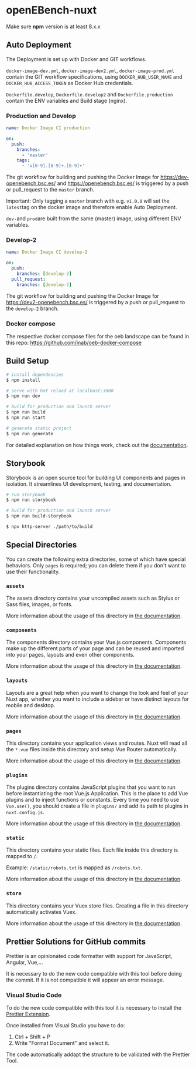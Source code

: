 # openEBench-nuxt

Make sure **npm** version is at least 8.x.x

## Auto Deployment

The Deployment is set up with Docker and GIT workflows.

`docker-image-dev.yml`, `docker-image-dev2.yml`, `docker-image-prod.yml` contain the GIT workflow specifications, using `DOCKER_HUB_USER_NAME` and `DOCKER_HUB_ACCESS_TOKEN` as Docker Hub credentials.

`Dockerfile.develop`, `Dockerfile.develop2` and `Dockerfile.production` contain the ENV variables and Build stage (nginx).

### Production and Develop

```yml
name: Docker Image CI production

on:
  push:
    branches:
      - 'master'
    tags:
      - 'v[0-9].[0-9]+.[0-9]+'
```

The git workflow for building and pushing the Docker Image for <https://dev-openebench.bsc.es/> and <https://openebench.bsc.es/> is triggered by a push or pull_request to the `master` branch.

Important: Only tagging a `master` branch with e.g. `v1.0.0` will set the `latest`tag on the docker image and therefore enable Auto Deployment.

`dev-`and `prod`are built from the same (master) image, using different ENV variables.

### Develop-2

```yml
name: Docker Image CI develop-2

on:
  push:
    branches: [develop-2]
  pull_request:
    branches: [develop-2]
```

The git workflow for building and pushing the Docker Image for <https://dev2-openebench.bsc.es/> is triggered by a push or pull_request to the `develop-2` branch.

### Docker compose

The respective docker compose files for the oeb landscape can be found in this repo: <https://github.com/inab/oeb-docker-compose>

## Build Setup

```bash
# install dependencies
$ npm install

# serve with hot reload at localhost:3000
$ npm run dev

# build for production and launch server
$ npm run build
$ npm run start

# generate static project
$ npm run generate
```

For detailed explanation on how things work, check out the [documentation](https://nuxtjs.org).

## Storybook

Storybook is an open source tool for building UI components and pages in isolation. It streamlines UI development, testing, and documentation.

```bash
# run storybook
$ npm run storybook

# build for production and launch server
$ npm run build-storybook

$ npx http-server ./path/to/build
```

## Special Directories

You can create the following extra directories, some of which have special behaviors. Only `pages` is required; you can delete them if you don't want to use their functionality.

### `assets`

The assets directory contains your uncompiled assets such as Stylus or Sass files, images, or fonts.

More information about the usage of this directory in [the documentation](https://nuxtjs.org/docs/2.x/directory-structure/assets).

### `components`

The components directory contains your Vue.js components. Components make up the different parts of your page and can be reused and imported into your pages, layouts and even other components.

More information about the usage of this directory in [the documentation](https://nuxtjs.org/docs/2.x/directory-structure/components).

### `layouts`

Layouts are a great help when you want to change the look and feel of your Nuxt app, whether you want to include a sidebar or have distinct layouts for mobile and desktop.

More information about the usage of this directory in [the documentation](https://nuxtjs.org/docs/2.x/directory-structure/layouts).

### `pages`

This directory contains your application views and routes. Nuxt will read all the `*.vue` files inside this directory and setup Vue Router automatically.

More information about the usage of this directory in [the documentation](https://nuxtjs.org/docs/2.x/get-started/routing).

### `plugins`

The plugins directory contains JavaScript plugins that you want to run before instantiating the root Vue.js Application. This is the place to add Vue plugins and to inject functions or constants. Every time you need to use `Vue.use()`, you should create a file in `plugins/` and add its path to plugins in `nuxt.config.js`.

More information about the usage of this directory in [the documentation](https://nuxtjs.org/docs/2.x/directory-structure/plugins).

### `static`

This directory contains your static files. Each file inside this directory is mapped to `/`.

Example: `/static/robots.txt` is mapped as `/robots.txt`.

More information about the usage of this directory in [the documentation](https://nuxtjs.org/docs/2.x/directory-structure/static).

### `store`

This directory contains your Vuex store files. Creating a file in this directory automatically activates Vuex.

More information about the usage of this directory in [the documentation](https://nuxtjs.org/docs/2.x/directory-structure/store).

## Prettier Solutions for GitHub commits

Prettier is an opinionated code formatter with support for JavaScript, Angular, Vue,...

It is necessary to do the new code compatible with this tool before doing the commit. If it is not compatible it will appear an error message.

### Visual Studio Code

To do the new code compatible with this tool it is necessary to install the [Prettier Extension](https://marketplace.visualstudio.com/items?itemName=esbenp.prettier-vscode).

Once installed from Visual Studio you have to do:

1.  Ctrl + Shift + P
2.  Write "Format Document" and select it.

The code automatically addapt the structure to be validated with the Prettier Tool.
